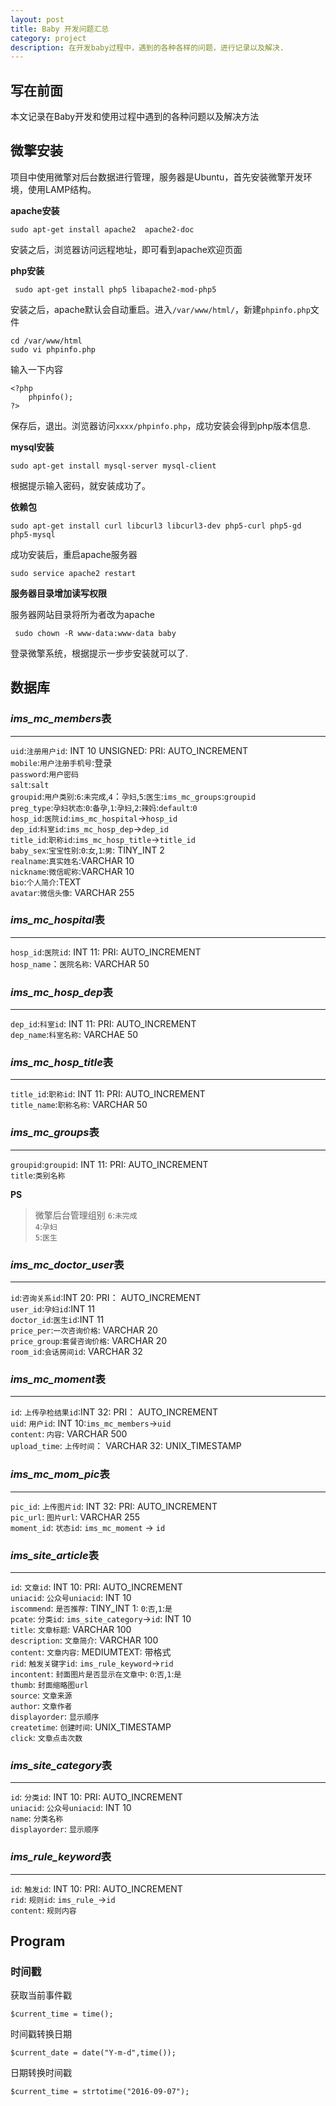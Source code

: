 ```yaml
---
layout: post
title: Baby 开发问题汇总
category: project
description: 在开发baby过程中，遇到的各种各样的问题，进行记录以及解决.
---
```


## 写在前面

本文记录在Baby开发和使用过程中遇到的各种问题以及解决方法

## 微擎安装

项目中使用微擎对后台数据进行管理，服务器是Ubuntu，首先安装微擎开发环境，使用LAMP结构。

**apache安装**

    sudo apt-get install apache2  apache2-doc

安装之后，浏览器访问远程地址，即可看到apache欢迎页面

**php安装**

     sudo apt-get install php5 libapache2-mod-php5

安装之后，apache默认会自动重启。进入`/var/www/html/`，新建`phpinfo.php`文件

    cd /var/www/html
    sudo vi phpinfo.php

输入一下内容

    <?php
        phpinfo();
    ?>

保存后，退出。浏览器访问`xxxx/phpinfo.php`，成功安装会得到php版本信息.

**mysql安装**

    sudo apt-get install mysql-server mysql-client

根据提示输入密码，就安装成功了。

**依赖包**

    sudo apt-get install curl libcurl3 libcurl3-dev php5-curl php5-gd php5-mysql

成功安装后，重启apache服务器

    sudo service apache2 restart

**服务器目录增加读写权限**

 服务器网站目录将所为者改为apache

     sudo chown -R www-data:www-data baby

登录微擎系统，根据提示一步步安装就可以了.

## 数据库

### *ims_mc_members*表
---

`uid`:`注册用户id`: INT 10 UNSIGNED: PRI: AUTO_INCREMENT  
`mobile`:`用户注册手机号`:登录  
`password`:`用户密码`  
`salt`:`salt`  
`groupid`:`用户类别`:`6`:`未完成`,`4`：`孕妇`,`5`:`医生`:`ims_mc_groups`:`groupid`  
`preg_type`:`孕妇状态`:`0`:`备孕`,`1`:`孕妇`,`2`:`辣妈`:`default`:`0`  
`hosp_id`:`医院id`:`ims_mc_hospital`->`hosp_id`  
`dep_id`:`科室id`:`ims_mc_hosp_dep`->`dep_id`  
`title_id`:`职称id`:`ims_mc_hosp_title`->`title_id`  
`baby_sex`:`宝宝性别`:`0`:`女`,`1`:`男`: TINY_INT 2    
`realname`:`真实姓名`:VARCHAR 10  
`nickname`:`微信昵称`:VARCHAR 10  
`bio`:`个人简介`:TEXT  
`avatar`:`微信头像`: VARCHAR 255  

### *ims_mc_hospital*表
---

`hosp_id`:`医院id`: INT 11: PRI: AUTO_INCREMENT  
`hosp_name`：`医院名称`: VARCHAR 50  

### *ims_mc_hosp_dep*表
---

`dep_id`:`科室id`: INT 11: PRI: AUTO_INCREMENT  
`dep_name`:`科室名称`: VARCHAE 50

### *ims_mc_hosp_title*表
---

`title_id`:`职称id`: INT 11: PRI: AUTO_INCREMENT  
`title_name`:`职称名称`: VARCHAR 50

### *ims_mc_groups*表
---

`groupid`:`groupid`: INT 11: PRI: AUTO_INCREMENT  
`title`:`类别名称`  

**PS**

> 微擎后台管理组别
> `6`:`未完成`  
> `4`:`孕妇`  
> `5`:`医生`

### *ims_mc_doctor_user*表
---

`id`:`咨询关系id`:INT 20: PRI： AUTO_INCREMENT  
`user_id`:`孕妇id`:INT 11  
`doctor_id`:`医生id`:INT 11  
`price_per`:`一次咨询价格`: VARCHAR 20  
`price_group`:`套餐咨询价格`: VARCHAR 20  
`room_id`:`会话房间id`: VARCHAR 32  

### *ims_mc_moment*表
---

`id`: `上传孕检结果id`:INT 32: PRI： AUTO_INCREMENT  
`uid`: `用户id`: INT 10:`ims_mc_members`->`uid`  
`content`: `内容`: VARCHAR 500  
`upload_time`: `上传时间`： VARCHAR 32: UNIX_TIMESTAMP

### *ims_mc_mom_pic*表
---

`pic_id`: `上传图片id`: INT 32: PRI: AUTO_INCREMENT  
`pic_url`: `图片url`: VARCHAR 255  
`moment_id`: `状态id`: `ims_mc_moment` -> `id`  

### *ims_site_article*表
---

`id`: `文章id`: INT 10: PRI: AUTO_INCREMENT  
`uniacid`: `公众号uniacid`: INT 10  
`iscommend`: `是否推荐`: TINY_INT 1: `0`:`否`,`1`:`是`  
`pcate`: `分类id`: `ims_site_category`->`id`: INT 10  
`title`: `文章标题`: VARCHAR 100  
`description`: `文章简介`: VARCHAR 100  
`content`: `文章内容`: MEDIUMTEXT: 带格式  
`rid`: `触发关键字id`: `ims_rule_keyword`->`rid`  
`incontent`: `封面图片是否显示在文章中`: `0`:`否`,`1`:`是`  
`thumb`: `封面缩略图url`  
`source`: `文章来源`  
`author`: `文章作者`  
`displayorder`: `显示顺序`  
`createtime`: `创建时间`: UNIX_TIMESTAMP  
`click`: `文章点击次数`  

### *ims_site_category*表
---

`id`: `分类id`: INT 10: PRI: AUTO_INCREMENT  
`uniacid`: `公众号uniacid`: INT 10  
`name`: `分类名称`  
`displayorder`: `显示顺序`  

### *ims_rule_keyword*表
---

`id`: `触发id`: INT 10: PRI: AUTO_INCREMENT  
`rid`: `规则id`: `ims_rule_`->`id`  
`content`: `规则内容`  

## Program

### 时间戳

获取当前事件戳

    $current_time = time();

时间戳转换日期

    $current_date = date("Y-m-d",time());

日期转换时间戳

    $current_time = strtotime("2016-09-07");
